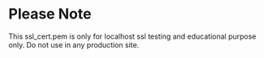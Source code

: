 Please Note
=========

This ssl_cert.pem is only for localhost ssl testing and educational purpose only. Do not use in any production site.
